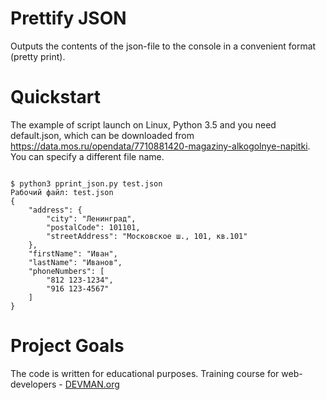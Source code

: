 # Prettify JSON

Outputs the contents of the json-file to the console in a convenient format (pretty print).

# Quickstart

The example of script launch on Linux, Python 3.5 and you need default.json, which can be downloaded from https://data.mos.ru/opendata/7710881420-magaziny-alkogolnye-napitki. You can specify a different file name.

```#!bash

$ python3 pprint_json.py test.json
Рабочий файл: test.json
{
    "address": {
        "city": "Ленинград",
        "postalCode": 101101,
        "streetAddress": "Московское ш., 101, кв.101"
    },
    "firstName": "Иван",
    "lastName": "Иванов",
    "phoneNumbers": [
        "812 123-1234",
        "916 123-4567"
    ]
}
```

# Project Goals

The code is written for educational purposes. Training course for web-developers - [DEVMAN.org](https://devman.org)

